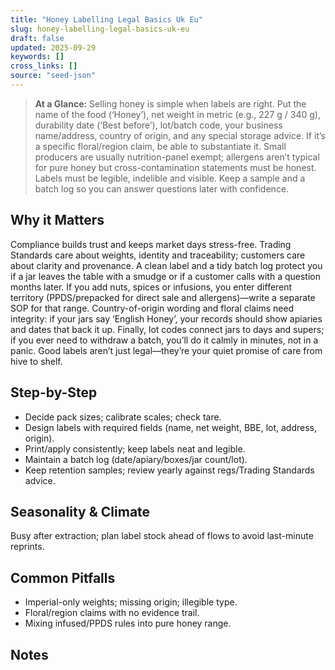 ```yaml
---
title: "Honey Labelling Legal Basics Uk Eu"
slug: honey-labelling-legal-basics-uk-eu
draft: false
updated: 2025-09-29
keywords: []
cross_links: []
source: "seed-json"
---
```


> **At a Glance:** Selling honey is simple when labels are right. Put the name of the food (‘Honey’), net weight in metric (e.g., 227 g / 340 g), durability date (‘Best before’), lot/batch code, your business name/address, country of origin, and any special storage advice. If it’s a specific floral/region claim, be able to substantiate it. Small producers are usually nutrition-panel exempt; allergens aren’t typical for pure honey but cross-contamination statements must be honest. Labels must be legible, indelible and visible. Keep a sample and a batch log so you can answer questions later with confidence.

## Why it Matters
Compliance builds trust and keeps market days stress-free. Trading Standards care about weights, identity and traceability; customers care about clarity and provenance. A clean label and a tidy batch log protect you if a jar leaves the table with a smudge or if a customer calls with a question months later. If you add nuts, spices or infusions, you enter different territory (PPDS/prepacked for direct sale and allergens)—write a separate SOP for that range. Country-of-origin wording and floral claims need integrity: if your jars say ‘English Honey’, your records should show apiaries and dates that back it up. Finally, lot codes connect jars to days and supers; if you ever need to withdraw a batch, you’ll do it calmly in minutes, not in a panic. Good labels aren’t just legal—they’re your quiet promise of care from hive to shelf.

## Step-by-Step
- Decide pack sizes; calibrate scales; check tare.
- Design labels with required fields (name, net weight, BBE, lot, address, origin).
- Print/apply consistently; keep labels neat and legible.
- Maintain a batch log (date/apiary/boxes/jar count/lot).
- Keep retention samples; review yearly against regs/Trading Standards advice.

## Seasonality & Climate
Busy after extraction; plan label stock ahead of flows to avoid last-minute reprints.

## Common Pitfalls
- Imperial-only weights; missing origin; illegible type.
- Floral/region claims with no evidence trail.
- Mixing infused/PPDS rules into pure honey range.

## Notes
